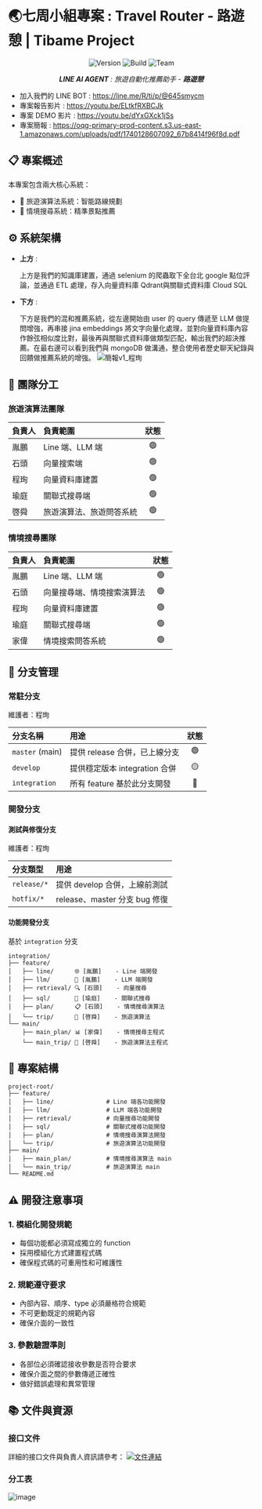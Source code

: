 # 🌏七周小組專案 : Travel Router - 路遊憩 | Tibame Project

<div align="center">

![Version](https://img.shields.io/badge/version-3.2.0-blue)
![Build](https://img.shields.io/badge/build-passing-brightgreen)
![Team](https://img.shields.io/badge/team-Tibame-orange)

***LINE AI AGENT** : 旅遊自動化推薦助手 - **路遊憩***
</div>

- 加入我們的 LINE BOT : https://line.me/R/ti/p/@645smycm
- 專案報告影片 : https://youtu.be/ELtkfRXBCJk
- 專案 DEMO 影片 : https://youtu.be/dYxGXck1jSs
- 專案簡報 : https://oqg-primary-prod-content.s3.us-east-1.amazonaws.com/uploads/pdf/1740128607092_67b8414f96f8d.pdf

## 📋 專案概述

本專案包含兩大核心系統：
- 🚗 旅遊演算法系統：智能路線規劃
- 🎯 情境搜尋系統：精準景點推薦

## ⚙️ 系統架構
- **上方** :

  上方是我們的知識庫建置，通過 selenium 的爬蟲取下全台北 google 點位評論，並通過 ETL 處理，存入向量資料庫 Qdrant與關聯式資料庫 Cloud SQL
- **下方** :

  下方是我們的混和推薦系統，從左邊開始由 user 的 query 傳遞至 LLM 做提問增強，再串接 jina embeddings 將文字向量化處理，並對向量資料庫內容作餘弦相似度比對，最後再與關聯式資料庫做類型匹配，輸出我們的超決推薦。在最右邊可以看到我們與 mongoDB 做溝通，整合使用者歷史聊天紀錄與回饋做推薦系統的增強。
![簡報v1_程珣](https://github.com/user-attachments/assets/0a219b4a-d833-41b3-9657-db8f276bbaa8)

## 👥 團隊分工

### 旅遊演算法團隊

| 負責人 | 負責範圍 | 狀態 |
|:---|:---|:---:|
| 胤鵬 | Line 端、LLM 端 | 🟢 |
| 石頭 | 向量搜索端 | 🟢 |
| 程珣 | 向量資料庫建置 | 🟢 |
| 瑜庭 | 關聯式搜尋端 | 🟢 |
| 啓舜 | 旅遊演算法、旅遊問答系統 | 🟢 |

### 情境搜尋團隊

| 負責人 | 負責範圍 | 狀態 |
|:---|:---|:---:|
| 胤鵬 | Line 端、LLM 端 | 🟢 |
| 石頭 | 向量搜尋端、情境搜索演算法 | 🟢 |
| 程珣 | 向量資料庫建置 | 🟢 |
| 瑜庭 | 關聯式搜尋端 | 🟢 |
| 家偉 | 情境搜索問答系統 | 🟢 |

## 🌳 分支管理

### 常駐分支
維護者：程珣

| 分支名稱 | 用途 | 狀態 |
|:---|:---|:---:|
| `master` (main) | 提供 release 合併，已上線分支 | 🟢 |
| `develop` | 提供穩定版本 integration 合併 | 🟡 |
| `integration` | 所有 feature 基於此分支開發 | 🔵 |

### 開發分支

#### 測試與修復分支
維護者：程珣

| 分支類型 | 用途 |
|:---|:---|
| `release/*` | 提供 develop 合併，上線前測試 |
| `hotfix/*` | release、master 分支 bug 修復 |

#### 功能開發分支
基於 `integration` 分支

```
integration/
├── feature/
│   ├── line/      🌐 [胤鵬]    - Line 端開發
│   ├── llm/       🤖 [胤鵬]    - LLM 端開發
│   ├── retrieval/ 🔍 [石頭]    - 向量搜尋
│   ├── sql/       💾 [瑜庭]    - 關聯式搜尋
│   ├── plan/      📋 [石頭]    - 情境搜尋演算法
│   └── trip/      🚗 [啓舜]    - 旅遊演算法
└── main/
    ├── main_plan/ 📊 [家偉]    - 情境搜尋主程式
    └── main_trip/ 🎯 [啓舜]    - 旅遊演算法主程式
```

## 📁 專案結構

```
project-root/
├── feature/
│   ├── line/               # Line 端各功能開發
│   ├── llm/                # LLM 端各功能開發
│   ├── retrieval/          # 向量搜尋功能開發
│   ├── sql/                # 關聯式搜尋功能開發
│   ├── plan/               # 情境搜尋演算法開發
│   └── trip/               # 旅遊演算法功能開發
├── main/
│   ├── main_plan/          # 情境搜尋演算法 main
│   └── main_trip/          # 旅遊演算法 main
└── README.md
```

## ⚠️ 開發注意事項

### 1. 模組化開發規範
- 每個功能都必須寫成獨立的 function
- 採用模組化方式建置程式碼
- 確保程式碼的可重用性和可維護性

### 2. 規範遵守要求
- 內部內容、順序、type 必須嚴格符合規範
- 不可更動既定的規範內容
- 確保介面的一致性

### 3. 參數驗證準則
- 各部位必須確認接收參數是否符合要求
- 確保介面之間的參數傳遞正確性
- 做好錯誤處理和異常管理

## 📚 文件與資源

### 接口文件
詳細的接口文件與負責人資訊請參考：
[![文件連結](https://img.shields.io/badge/📄_接口文件-點擊查看-blue)](https://docs.google.com/presentation/d/18xqwSCuFtxsEjBkQ4jkxNkvXWN2dcOt_0aOsSer9k_g/edit#slide=id.g32640ae6244_1_32)

### 分工表
![image](https://github.com/user-attachments/assets/5433077c-659a-463d-b9f5-8a80c6d8aa41)

